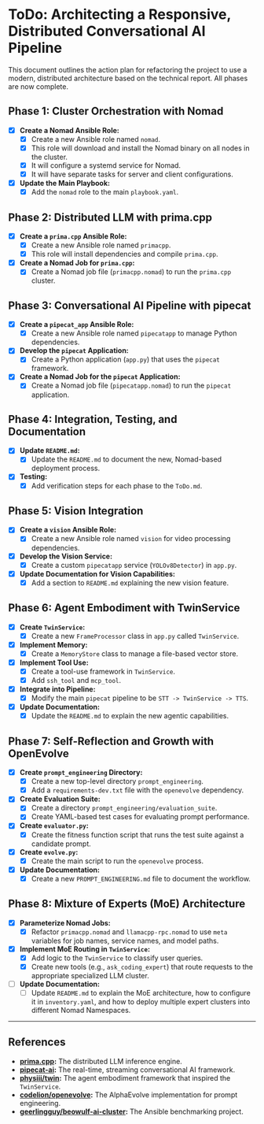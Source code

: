 # ToDo: Architecting a Responsive, Distributed Conversational AI Pipeline

This document outlines the action plan for refactoring the project to use a modern, distributed architecture based on the technical report. All phases are now complete.

## Phase 1: Cluster Orchestration with Nomad
- [x] **Create a Nomad Ansible Role:**
  - [x] Create a new Ansible role named `nomad`.
  - [x] This role will download and install the Nomad binary on all nodes in the cluster.
  - [x] It will configure a systemd service for Nomad.
  - [x] It will have separate tasks for server and client configurations.
- [x] **Update the Main Playbook:**
  - [x] Add the `nomad` role to the main `playbook.yaml`.

## Phase 2: Distributed LLM with prima.cpp
- [x] **Create a `prima.cpp` Ansible Role:**
  - [x] Create a new Ansible role named `primacpp`.
  - [x] This role will install dependencies and compile `prima.cpp`.
- [x] **Create a Nomad Job for `prima.cpp`:**
  - [x] Create a Nomad job file (`primacpp.nomad`) to run the `prima.cpp` cluster.

## Phase 3: Conversational AI Pipeline with pipecat
- [x] **Create a `pipecat_app` Ansible Role:**
  - [x] Create a new Ansible role named `pipecatapp` to manage Python dependencies.
- [x] **Develop the `pipecat` Application:**
  - [x] Create a Python application (`app.py`) that uses the `pipecat` framework.
- [x] **Create a Nomad Job for the `pipecat` Application:**
  - [x] Create a Nomad job file (`pipecatapp.nomad`) to run the `pipecat` application.

## Phase 4: Integration, Testing, and Documentation
- [x] **Update `README.md`:**
  - [x] Update the `README.md` to document the new, Nomad-based deployment process.
- [x] **Testing:**
  - [x] Add verification steps for each phase to the `ToDo.md`.

## Phase 5: Vision Integration
- [x] **Create a `vision` Ansible Role:**
  - [x] Create a new Ansible role named `vision` for video processing dependencies.
- [x] **Develop the Vision Service:**
  - [x] Create a custom `pipecatapp` service (`YOLOv8Detector`) in `app.py`.
- [x] **Update Documentation for Vision Capabilities:**
  - [x] Add a section to `README.md` explaining the new vision feature.

## Phase 6: Agent Embodiment with TwinService
- [x] **Create `TwinService`:**
  - [x] Create a new `FrameProcessor` class in `app.py` called `TwinService`.
- [x] **Implement Memory:**
  - [x] Create a `MemoryStore` class to manage a file-based vector store.
- [x] **Implement Tool Use:**
  - [x] Create a tool-use framework in `TwinService`.
  - [x] Add `ssh_tool` and `mcp_tool`.
- [x] **Integrate into Pipeline:**
  - [x] Modify the main `pipecat` pipeline to be `STT -> TwinService -> TTS`.
- [x] **Update Documentation:**
  - [x] Update the `README.md` to explain the new agentic capabilities.

## Phase 7: Self-Reflection and Growth with OpenEvolve
- [x] **Create `prompt_engineering` Directory:**
  - [x] Create a new top-level directory `prompt_engineering`.
  - [x] Add a `requirements-dev.txt` file with the `openevolve` dependency.
- [x] **Create Evaluation Suite:**
  - [x] Create a directory `prompt_engineering/evaluation_suite`.
  - [x] Create YAML-based test cases for evaluating prompt performance.
- [x] **Create `evaluator.py`:**
  - [x] Create the fitness function script that runs the test suite against a candidate prompt.
- [x] **Create `evolve.py`:**
  - [x] Create the main script to run the `openevolve` process.
- [x] **Update Documentation:**
  - [x] Create a new `PROMPT_ENGINEERING.md` file to document the workflow.

## Phase 8: Mixture of Experts (MoE) Architecture
- [x] **Parameterize Nomad Jobs:**
    - [x] Refactor `primacpp.nomad` and `llamacpp-rpc.nomad` to use `meta` variables for job names, service names, and model paths.
- [x] **Implement MoE Routing in `TwinService`:**
    - [x] Add logic to the `TwinService` to classify user queries.
    - [x] Create new tools (e.g., `ask_coding_expert`) that route requests to the appropriate specialized LLM cluster.
- [ ] **Update Documentation:**
    - [ ] Update `README.md` to explain the MoE architecture, how to configure it in `inventory.yaml`, and how to deploy multiple expert clusters into different Nomad Namespaces.

---

## References
- **[prima.cpp](https://github.com/gitalbenar/prima.cpp):** The distributed LLM inference engine.
- **[pipecat-ai](https://github.com/pipecat-ai/pipecat):** The real-time, streaming conversational AI framework.
- **[physiii/twin](https://github.com/physiii/twin):** The agent embodiment framework that inspired the `TwinService`.
- **[codelion/openevolve](https://github.com/codelion/openevolve):** The AlphaEvolve implementation for prompt engineering.
- **[geerlingguy/beowulf-ai-cluster](https://github.com/geerlingguy/beowulf-ai-cluster):** The Ansible benchmarking project.
